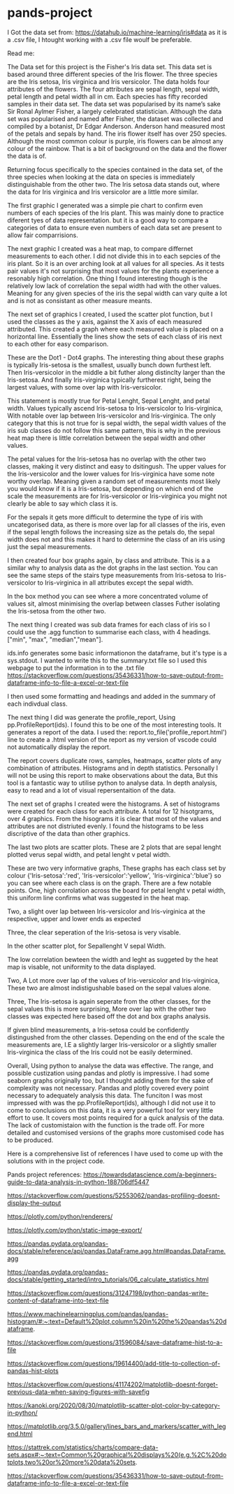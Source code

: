 # pands-project

I Got the data set from:
https://datahub.io/machine-learning/iris#data
as it is a .csv file, I htought working with a .csv file woulf be preferable. 

Read me:

The Data set for this project is the Fisher's Iris data set. This data set is based around three different species of the Iris flower. The three species are the Iris setosa, Iris virginica and Iris versicolor. The data holds four attributes of the flowers. The four attributes are sepal length, sepal width, petal length and petal width all in cm. Each species has fifty recorded samples in their data set. The data set was popularised by its name’s sake Sir Ronal Aylmer Fisher, a largely celebrated statistician.
Although the data set was popularised and named after Fisher, the dataset was collected and compiled by a botanist, Dr Edgar Anderson.
Anderson hand measured most of the petals and sepals by hand. The iris flower itself has over 250 species. Although the most common colour is purple, iris flowers can be almost any colour of the rainbow. 
That is a bit of background on the data and the flower the data is of. 

Returning focus specifically to the species contained in the data set, of the three species when looking at the data on species is immediately distinguishable from the other two. The Iris setosa data stands out, where the data for  Iris virginica and Iris versicolor are a little more similar. 

The first graphic I generated was a simple pie chart to confirm even numbers of each species of the Iris plant. This was mainly done to practice diferent tyes of data representation. but it is a good way to compare a categories of data to ensure even numbers of each data set are present to allow fair comparrisions. 

The next graphic I created was a heat map, to compare differnet measurements to each other. 
I did not divide this in to each sepcies of the iris plant. So it is an over arching look at all values for all species. As it tests pair values it's not surprising that most values for the plants experience a resonably high correlation. One thing I found interesting though is the relatively low lack of correlation the sepal width had with the other values. 
Meaning for any given species of the iris the sepal width can vary quite a lot and is not as consistant as other measure meants. 

The next set of graphics I created, I used the scatter plot function, but I used the classes as the y axis, against the X axis of each measured attributed. 
This created a graph where each measured value is placed on a horizontal line. Essentially the lines show the sets of each class of iris next to each other for easy comparison. 

These are the Dot1 - Dot4 graphs. The interesting thing about these graphs is typically Iris-setosa is the smallest, usually bunch down furthest left. Then Iris-versicolor in the middle a bit futher along distinclty larger than the Iris-setosa. And finally Iris-virginica typically furtherest right, being the largest values, with some over lap with Iris-versicolor.

This statement is mostly true for Petal Lenght, Sepal Lenght, and petal width. Values typically ascend  Iris-setosa to Iris-versicolor to Iris-virginica, With notable over lap between  Iris-versicolor and Iris-virginica. The only category that this is not true for is sepal width, the sepal width values of the iris sub classes do not follow this same pattern, this is why in the previous heat map there is little correlation between the sepal width and other values. 

The petal values for the Iris-setosa has no overlap with the other two classes, making it very distinct and easy to dsitingush. The upper values for the Iris-versicolor and the lower values for Iris-virginica have some note worthy overlap. Meaning given a random set of measurements most likely you would know if it is a Iris-setosa, but depending on which end of the scale the measurements are for Iris-versicolor or Iris-virginica you might not clearly be able to say which class it is. 

For the sepals it gets more difficult to determine the type of iris with uncategorised data, as there is more over lap for all classes of the iris, even if the sepal length follows the increasing size as the petals do, the sepal width does not and this makes it hard to determine the class of an iris using just the sepal measurements. 

I then created four box graphs again, by class and attribute. This is a a similar why to analysis data as the dot graphs in the last section. You can see the same steps of the stairs type measurements from Iris-setosa to Iris-versicolor to Iris-virginica in all attributes except the sepal width. 

In the box method you can see where a more concentrated volume of values sit, almost minimising the overlap between classes Futher isolating the Iris-setosa from the other two. 

The next thing I created was sub data frames for each class of iris so I could use the .agg function to summarise each class, with 4 headings. ["min", "max", "median","mean"].

ids.info generates some basic informationon the dataframe, but it's type is a sys.stdout.
I wanted to write this to the summary.txt file so I used this webpage to put the information in to the .txt file  https://stackoverflow.com/questions/35436331/how-to-save-output-from-dataframe-info-to-file-a-excel-or-text-file

I then used some formatting and headings and added in the summary of each indivdual class. 

The next thing I did was generate the profile_report, Using pp.ProfileReport(ids).
I found this to be one of the most interesting tools. It generates a report of the data. I used the: report.to_file('profile_report.html') line to create a .html version of the report as my version of vscode could not automatically display the report.

The report covers duplicate rows, samples, heatmaps, scatter plots of any combination of attributes. Histograms and in depth statistics. Personally I will not be using this report to make observations about the data, But this tool is a fantastic way to utilise python to analyse data. In depth analysis, easy to read and a lot of visual repersentaition of the data. 

The next set of graphs I created were the histograms. A set of histograms were created for each class for each attribute. A total for 12 hisotgrams, over 4 graphics. 
From the hisograms it is clear that most of the values and attributes are not distriuted evenly. I found the histograms to be less discriptive of the data than other graphics. 

The last two plots are scatter plots. These are 2 plots that are sepal lenght plotted verus sepal width, and petal lenght v petal width. 

These are two very informative graphs, These graphs has each class set by colour {'Iris-setosa':'red', 'Iris-versicolor':'yellow', 'Iris-virginica':'blue'} so you can see where each class is on the graph. 
There are a few notable points. 
One,  high corrolation across the board for petal lenght v petal width, this uniform line confirms what was suggested in the heat map.

Two, a slight over lap between Iris-versicolor and Iris-virginica at the respective, upper and lower ends as expected

Three, the clear seperation of the Iris-setosa is very visable. 

In the other scatter plot, for Sepallenght V sepal Width. 

The low correlation bewteen the width and leght as suggeted by the heat map is visable, not uniformity to the data displayed. 

Two, A Lot more over lap of the values of Iris-versicolor and Iris-virginica, These two are almost indistigushable based on the sepal values alone. 

Three, The Iris-setosa is again seperate from the other classes, for the sepal values this is more surprising, More over lap with the other two classes was expected here based off the dot and box graphs analysis. 

If given blind measurements, a Iris-setosa could be confidently distingushed from the other classes. Depending on the end of the scale the measurements are, I.E a slightly larger Iris-versicolor or a slightly smaller Iris-virginica the class of the Iris could not be easily determined. 

Overall, Using python to analyse the data was effective. The range, and possible custization using pandas and plotly is impressive. I had some seaborn graphs originally too, but I thought adding them for the sake of complexity was not necessary. Pandas and plotly covered every point necessary to adequately analysis this data. The funciton I was most impressed with was the pp.ProfileReport(ids), although I did not use it to come to conclusions on this data, it is a very powerful tool for very little effort to use. It covers most points required for a quick analysis of the data. The lack of customistaion with the function is the trade off. 
For more detailed and customised versions of the graphs more customised code has to be produced. 










Here is a comprehensive list of references I have used to come up with the solutions with in the project code.

Pands project references:
https://towardsdatascience.com/a-beginners-guide-to-data-analysis-in-python-188706df5447

https://stackoverflow.com/questions/52553062/pandas-profiling-doesnt-display-the-output

https://plotly.com/python/renderers/

https://plotly.com/python/static-image-export/

https://pandas.pydata.org/pandas-docs/stable/reference/api/pandas.DataFrame.agg.html#pandas.DataFrame.agg

https://pandas.pydata.org/pandas-docs/stable/getting_started/intro_tutorials/06_calculate_statistics.html

https://stackoverflow.com/questions/31247198/python-pandas-write-content-of-dataframe-into-text-file

https://www.machinelearningplus.com/pandas/pandas-histogram/#:~:text=Default%20plot,column%20in%20the%20pandas%20dataframe.

https://stackoverflow.com/questions/31596084/save-dataframe-hist-to-a-file

https://stackoverflow.com/questions/19614400/add-title-to-collection-of-pandas-hist-plots

https://stackoverflow.com/questions/41174202/matplotlib-doesnt-forget-previous-data-when-saving-figures-with-savefig

https://kanoki.org/2020/08/30/matplotlib-scatter-plot-color-by-category-in-python/

https://matplotlib.org/3.5.0/gallery/lines_bars_and_markers/scatter_with_legend.html

https://stattrek.com/statistics/charts/compare-data-sets.aspx#:~:text=Common%20graphical%20displays%20(e.g.%2C%20dotplots,two%20or%20more%20data%20sets.

https://stackoverflow.com/questions/35436331/how-to-save-output-from-dataframe-info-to-file-a-excel-or-text-file